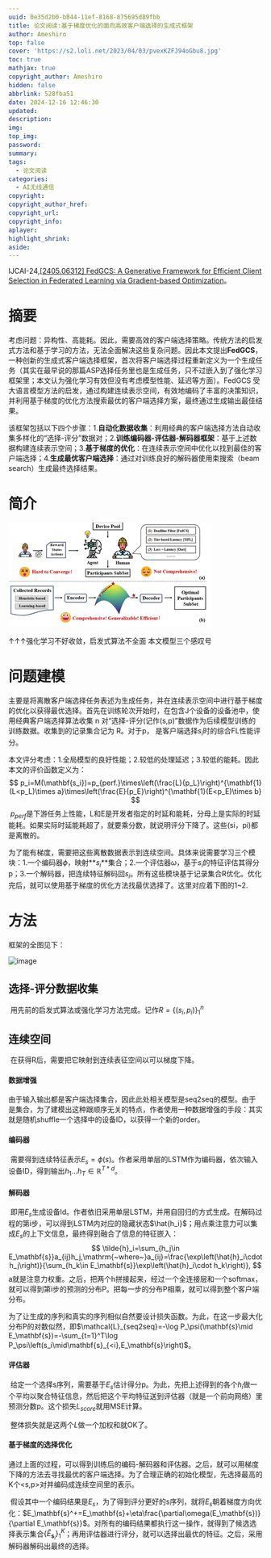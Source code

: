 ```yaml
---
uuid: 0e35d2b0-b844-11ef-8168-875695d89fbb
title: 论文阅读:基于梯度优化的面向高效客户端选择的生成式框架
author: Ameshiro
top: false
cover: 'https://s2.loli.net/2023/04/03/pvexKZFJ94oGbu8.jpg'
toc: true
mathjax: true
copyright_author: Ameshiro
hidden: false
abbrlink: 528fba51
date: 2024-12-16 12:46:30
updated:
description:
img:
top_img:
password:
summary:
tags:
  - 论文阅读
categories:
  - AI无线通信
copyright:
copyright_author_href:
copyright_url:
copyright_info:
aplayer:
highlight_shrink:
aside:
---
```


IJCAI-24,[[2405.06312\] FedGCS: A Generative Framework for Efficient Client Selection in Federated Learning via Gradient-based Optimization](https://arxiv.org/abs/2405.06312)。

# 摘要

​	考虑问题：异构性、高能耗。因此，需要高效的客户端选择策略。传统方法的启发式方法和基于学习的方法，无法全面解决这些复杂问题。因此本文提出**FedGCS**，一种创新的生成式客户端选择框架，首次将客户端选择过程重新定义为一个生成任务（其实在最早说的那篇ASP选择任务里也是生成任务，只不过嵌入到了强化学习框架里；本文认为强化学习有效但没有考虑模型性能、延迟等方面）。FedGCS 受大语言模型方法的启发，通过构建连续表示空间，有效地编码了丰富的决策知识，并利用基于梯度的优化方法搜索最优的客户端选择方案，最终通过生成输出最佳结果。

该框架包括以下四个步骤：1.**自动化数据收集**：利用经典的客户端选择方法自动收集多样化的“选择-评分”数据对；2.**训练编码器-评估器-解码器框架**：基于上述数据构建连续表示空间；3.**基于梯度的优化**：在连续表示空间中优化以找到最佳的客户端选择；4.**生成最优客户端选择**：通过对训练良好的解码器使用束搜索（beam search）生成最终选择结果。

# 简介

<img src="https://raw.githubusercontent.com/Ameshiro77/BlogPicture/main/pic/image-20241212125225660.png" alt="image" style="zoom:50%;" />

↑↑↑强化学习不好收敛，启发式算法不全面  本文模型三个感叹号

# 问题建模

​	主要是将离散客户端选择任务表述为生成任务，并在连续表示空间中进行基于梯度的优化以获得最优选择。首先在训练轮次开始时，在包含J个设备的设备池中，使用经典客户端选择算法收集 n 对“选择-评分(记作(s,p)”数据作为后续模型训练的训练数据。收集到的记录集合记为 R。对于p， 是客户端选择$s_i$时的综合FL性能评分。

​	本文评分考虑：1.全局模型的良好性能；2.较低的处理延迟；3.较低的能耗。因此本文的评价函数定义为：
$$
p_i=M(\mathbf{s_i})=p_{perf.}\times\left(\frac{L}{p_L}\right)^{\mathbf{1}(L<p_L)\times a}\times\left(\frac{E}{p_E}\right)^{\mathbf{1}(E<p_E)\times b}
$$
​	$p_{perf}$是下游任务上性能，L和E是开发者指定的时延和能耗，分母上是实际的时延能耗。如果实际时延能耗超了，就要乘分数，就说明评分下降了。这些(si，pi)都是离散的。

​	为了能有梯度，需要把这些离散数据表示到连续空间。具体来说需要学习三个模块：1.一个编码器$\phi$，映射**${s_i}$**集合；2.一个评估器$\omega$，基于$s_i$的特征评估其得分p；3.一个解码器，把连续特征解码回$s_i$。所有这些模块基于记录集合R优化。优化完后，就可以使用基于梯度的优化方法找最优选择了。这里对应着下图的1~2.



# 方法

框架的全图见下：

![image](https://cdn.jsdelivr.net/gh/Ameshiro77/BlogPicture/pic/image-20241212151405879.png)

## 选择-评分数据收集

​	用先前的启发式算法或强化学习方法完成。记作$R=\{(s_i,p_i)\}_1^n$

## 连续空间

​	在获得R后，需要把它映射到连续表征空间以可以梯度下降。

#### 数据增强

​	由于输入输出都是客户端选择集合，因此此处相关模型是seq2seq的模型。由于是集合，为了建模出这种跟顺序无关的特点，作者使用一种数据增强的手段：其实就是随机shuffle一个选择中的设备ID，以获得一个新的order。

#### 编码器

​	需要得到连续特征表示$E_s=\phi(s)$。作者采用单层的LSTM作为编码器，依次输入设备ID，得到输出$h_1...h_T\in{\mathbb{R}^{T*d}}$。

#### 解码器

​	即用$E_s$生成设备Id。作者依旧采用单层LSTM，并用自回归的方式生成。在解码过程的第i步，可以得到LSTM内对应的隐藏状态$\hat{h_i}$；用点乘注意力可以集成$E_s$的上下文信息，最终得到融合了信息的特征嵌入：
$$
\tilde{h}_i=\sum_{h_j\in E_\mathbf{s}}a_{ij}h_j,\mathrm{~where~}a_{ij}=\frac{\exp\left(\hat{h}_i\cdot h_j\right)}{\sum_{h_k\in E_\mathbf{s}}\exp\left(\hat{h}_i\cdot h_k\right)},
$$
​	a就是注意力权重。之后，把两个h拼接起来，经过一个全连接层和一个softmax，就可以得到第i步的预测的分布P。把每一步的分布P相乘，就可以得到整个客户端分布。

​	为了让生成的序列和真实的序列相似自然要设计损失函数。为此，在这一步最大化分布P的对数似然，即$\mathcal{L}_{seq2seq}=-\log P_\psi(\mathbf{s}\mid E_\mathbf{s})=-\sum_{t=1}^T\log P_\psi\left(s_i\mid\mathbf{s}_{<i},E_\mathbf{s}\right)$。

#### 评估器

​	给定一个选择s序列，需要基于$E_s$估计得分p。为此，先把上述得到的各个$h_i$做一个平均以聚合特征信息，然后把这个平均特征送到评估器（就是一个前向网络）里预测分数p。这个损失$L_{score}$就用MSE计算。

​	整体损失就是这两个$L$做一个加权和就OK了。

#### 基于梯度的选择优化

​	通过上面的过程，可以得到训练后的编码-解码器和评估器。之后，就可以用梯度下降的方法去寻找最优的客户端选择。为了合理正确的初始化模型，先选择最高的K个<s,p>对并编码成连续空间里的表示。

​	假设其中一个编码结果是$E_s$，为了得到评分更好的s序列，就将$E_s$朝着梯度方向优化：$E_\mathbf{s}^+=E_\mathbf{s}+\eta\frac{\partial\omega(E_\mathbf{s})}{\partial E_\mathbf{s}}$。对所有的编码结果都执行这一操作，就得到了候选选择表示集合$\{\tilde{E}_{\mathbf{s}_{i}}\}_{1}^{K}$；再用评估器进行评分，就可以选择出最优的特征。之后，采用解码器解码出最终的选择。





​	




























































































